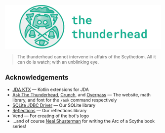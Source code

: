 ![The Thunderhead](https://raw.githubusercontent.com/the-thunderhead/bot/main/art/logos/logo_project.png)

> The thunderhead cannot intervene in affairs of the Scythedom. All it can do is watch; with an unblinking eye.

## Acknowledgements
- [JDA KTX](https://github.com/MinnDevelopment/jda-ktx) — Kotlin extensions for JDA
- [Ask The Thunderhead](https://askthethunderhead.com), [Crunch](https://github.com/Redempt/Crunch), and [Overpass](https://github.com/RedHatOfficial/Overpass) — The website, math library, and font for the `/ask` command respectively 
- [SQLite JDBC Driver](https://github.com/xerial/sqlite-jdbc) — Our SQLite library
- [Reflections](https://github.com/ronmamo/reflections) — Our reflections library
- Vend — For creating of the bot's logo
- ...and of course [Neal Shusterman](http://www.storyman.com/) for writing the Arc of a Scythe book series!
